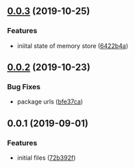 ## [0.0.3](https://github.com/gavar/mvcs/compare/v/store/0.0.2...v/store/0.0.3) (2019-10-25)


### Features

* iniital state of memory store ([6422b4a](https://github.com/gavar/mvcs/commit/6422b4a))

## [0.0.2](https://github.com/gavar/mvcs/compare/v/store/0.0.1...v/store/0.0.2) (2019-10-23)


### Bug Fixes

* package urls ([bfe37ca](https://github.com/gavar/mvcs/commit/bfe37ca))

## 0.0.1 (2019-09-01)


### Features

* initial files ([72b392f](https://github.com/gavar/mvcs/commit/72b392f))
